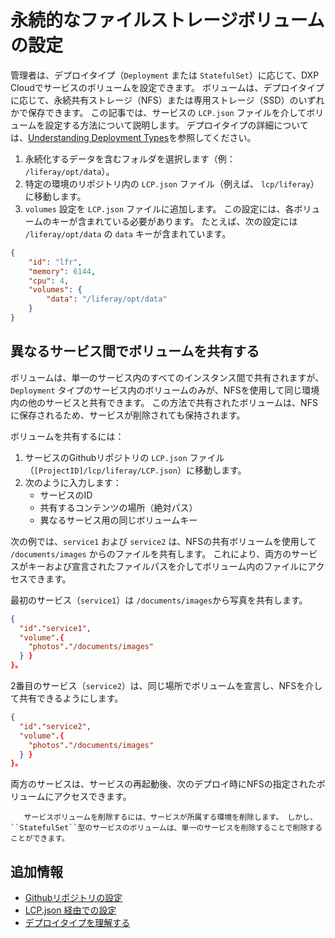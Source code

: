 # 永続的なファイルストレージボリュームの設定

管理者は、デプロイタイプ（`Deployment` または `StatefulSet`）に応じて、DXP Cloudでサービスのボリュームを設定できます。 ボリュームは、デプロイタイプに応じて、永続共有ストレージ（NFS）または専用ストレージ（SSD）のいずれかで保存できます。 この記事では、サービスの `LCP.json` ファイルを介してボリュームを設定する方法について説明します。 デプロイタイプの詳細については、[Understanding Deployment Types](./understanding-deployment-types.md)を参照してください。

1.  永続化するデータを含むフォルダを選択します（例： `/liferay/opt/data`）。
2.  特定の環境のリポジトリ内の `LCP.json` ファイル（例えば、 `lcp/liferay`）に移動します。
3.  `volumes` 設定を `LCP.json` ファイルに追加します。 この設定には、各ボリュームのキーが含まれている必要があります。 たとえば、次の設定には `/liferay/opt/data` の `data` キーが含まれています。

<!-- end list -->

``` json
{
    "id": "lfr",
    "memory": 6144,
    "cpu": 4,
    "volumes": {
        "data": "/liferay/opt/data"
    }
}
```

## 異なるサービス間でボリュームを共有する

ボリュームは、単一のサービス内のすべてのインスタンス間で共有されますが、 `Deployment` タイプのサービス内のボリュームのみが、NFSを使用して同じ環境内の他のサービスと共有できます。 この方法で共有されたボリュームは、NFSに保存されるため、サービスが削除されても保持されます。

ボリュームを共有するには：

1.  サービスのGithubリポジトリの `LCP.json` ファイル（`[ProjectID]/lcp/liferay/LCP.json`）に移動します。
2.  次のように入力します：
      - サービスのID
      - 共有するコンテンツの場所（絶対パス）
      - 異なるサービス用の同じボリュームキー

次の例では、`service1` および `service2` は、NFSの共有ボリュームを使用して `/documents/images` からのファイルを共有します。 これにより、両方のサービスがキーおよび宣言されたファイルパスを介してボリューム内のファイルにアクセスできます。

最初のサービス（`service1`）は `/documents/images`から写真を共有します。

``` json
{
  "id"."service1",
  "volume".{
    "photos"."/documents/images"
  } }
}。
```

2番目のサービス（`service2`）は、同じ場所でボリュームを宣言し、NFSを介して共有できるようにします。

``` json
{
  "id"."service2",
  "volume".{
    "photos"."/documents/images"
  } }
}。
```

両方のサービスは、サービスの再起動後、次のデプロイ時にNFSの指定されたボリュームにアクセスできます。

``` note::
   サービスボリュームを削除するには、サービスが所属する環境を削除します。 しかし、``StatefulSet``型のサービスのボリュームは、単一のサービスを削除することで削除することができます。
```

## 追加情報

  - [Githubリポジトリの設定](../getting-started/configuring-your-github-repository.md)
  - [LCP.json 経由での設定](../reference/configuration-via-lcp-json.md)
  - [デプロイタイプを理解する](./understanding-deployment-types.md)
